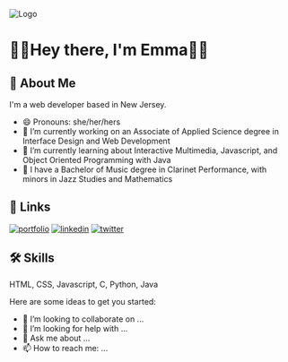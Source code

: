 ![Logo](https://dev-to-uploads.s3.amazonaws.com/uploads/articles/th5xamgrr6se0x5ro4g6.png)

    
# 👋👋Hey there, I'm Emma👋👋

  
## 🚀 About Me
I'm a web developer based in New Jersey. 
- 😄 Pronouns: she/her/hers
- 🔭 I’m currently working on an Associate of Applied Science degree in Interface Design and Web Development
- 🌱 I’m currently learning about Interactive Multimedia, Javascript, and Object Oriented Programming with Java
- :musical_note: I have a Bachelor of Music degree in Clarinet Performance, with minors in Jazz Studies and Mathematics



  
## 🔗 Links
[![portfolio](https://img.shields.io/badge/my_portfolio-000?style=for-the-badge&logo=ko-fi&logoColor=white)](https://about-me-emgrey02.netlify.app/)
[![linkedin](https://img.shields.io/badge/linkedin-0A66C2?style=for-the-badge&logo=linkedin&logoColor=white)](https://www.linkedin.com/)
[![twitter](https://img.shields.io/badge/twitter-1DA1F2?style=for-the-badge&logo=twitter&logoColor=white)](https://twitter.com/greyypse)

  
## 🛠 Skills
HTML, CSS, Javascript, C, Python, Java

  


Here are some ideas to get you started:



- 👯 I’m looking to collaborate on ...
- 🤔 I’m looking for help with ...
- 💬 Ask me about ...
- 📫 How to reach me: ...



